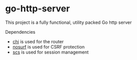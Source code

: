 # go-http-server 
This project is a fully functional, utility packed Go http server

Dependencies
- [chi](https://github.com/go-chi/chi) is used for the router
- [nosurf](https://github.com/justinas/nosurf) is used for CSRF protection
- [scs](https://github.com/alexedwards/scs) is used for session management
